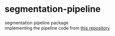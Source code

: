 # segmentation-pipeline
segmentation pipeline package \
implementing the pipeline code from [this repository](https://github.com/2404-Organ-Segmentation/Eric_Workspace/tree/main)